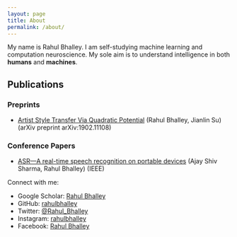 ```yaml
---
layout: page
title: About
permalink: /about/
---
```

<!-- Global site tag (gtag.js) - Google Analytics -->
<script async src="https://www.googletagmanager.com/gtag/js?id=UA-92970395-1"></script>
<script>
  window.dataLayer = window.dataLayer || [];
  function gtag(){dataLayer.push(arguments);}
  gtag('js', new Date());

  gtag('config', 'UA-92970395-1');
</script>

My name is Rahul Bhalley. I am self-studying machine learning and computation neuroscience. My sole aim is to understand intelligence in both <b>humans</b> and <b>machines</b>.

## Publications

### Preprints
- [Artist Style Transfer Via Quadratic Potential](https://arxiv.org/abs/1902.11108) (Rahul Bhalley, Jianlin Su) (arXiv preprint arXiv:1902.11108)

### Conference Papers
- [ASR—A real-time speech recognition on portable devices](https://ieeexplore.ieee.org/abstract/document/7749004/) (Ajay Shiv Sharma, Rahul Bhalley) (IEEE)

Connect with me:
- Google Scholar: [Rahul Bhalley][google-scholar]
- GitHub: [rahulbhalley][github]
- Twitter: [@Rahul_Bhalley][twiiter]
- Instagram: [rahulbhalley][instagram]
- Facebook: [Rahul Bhalley][facebook]

[google-scholar]:   https://scholar.google.co.in/citations?user=5hIJB7oAAAAJ&hl=en
[github]:           https://www.github.com/rahulbhalley
[twiiter]:          https://www.twitter.com/@Rahul_Bhalley
[instagram]:        https://www.instagram.com/rahulbhalley
[facebook]:         https://www.facebook.com/realcodeboy
